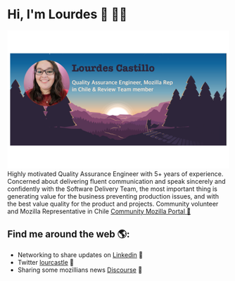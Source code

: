 # Hi, I'm Lourdes 👋 👩‍💻
<img src="https://github.com/lourcastillo/lourcastillo/blob/master/readmegithublca.png" alt="banner that says Lourdes Castillo - quality assurance engineer, mozilla rep in Chile and review team member alongside a cartoon illustration of Lourdes">	
Highly motivated Quality Assurance Engineer with 5+ years of experience. Concerned about delivering fluent communication and speak sincerely and confidently with the Software Delivery Team, the most important thing is generating value for the business preventing production issues, and with the best value quality for the product and projects. Community volunteer and Mozilla Representative in Chile <a href="https://community.mozilla.org/people/lourcastillo/">Community Mozilla Portal 🌟</a>

## Find me around the web 🌎:
- Networking to share updates on <a href="https://www.linkedin.com/in/lourcastillo/">Linkedin</a> 💼
- Twitter <a href="https://www.twitter.com/lourcastle"> lourcastle</a> 💬
- Sharing some mozillians news <a href="https://discourse.mozilla.org/u/lourcastillo/summary">Discourse</a> 🔭
